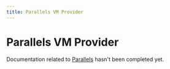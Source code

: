 ```yaml
---
title: Parallels VM Provider
---
```

# Parallels VM Provider

Documentation related to [Parallels](/docs/parallels) hasn't been completed yet.
